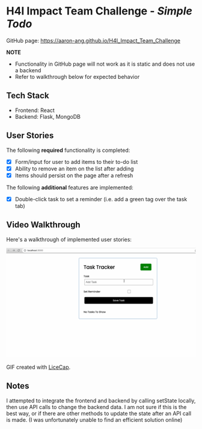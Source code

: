 # H4I Impact Team Challenge - *Simple Todo*

GitHub page: https://aaron-ang.github.io/H4I_Impact_Team_Challenge

**NOTE**

* Functionality in GitHub page will not work as it is static and does not use a backend
* Refer to walkthrough below for expected behavior

## Tech Stack
* Frontend: React
* Backend: Flask, MongoDB

## User Stories

The following **required** functionality is completed:

* [x] Form/input for user to add items to their to-do list
* [x] Ability to remove an item on the list after adding
* [x] Items should persist on the page after a refresh

The following **additional** features are implemented:

* [x] Double-click task to set a reminder (i.e. add a green tag over the task tab)

## Video Walkthrough

Here's a walkthrough of implemented user stories:

<img src='walkthrough1.gif' title='Video Walkthrough' width='' alt='Video Walkthrough' />

GIF created with [LiceCap](http://www.cockos.com/licecap/).

## Notes

I attempted to integrate the frontend and backend by calling setState locally, then use API calls to change the backend data. I am not sure if this is the best way, or if there are other methods to update the state after an API call is made. (I was unfortunately unable to find an efficient solution online)
